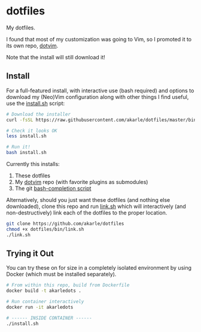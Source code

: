 # dotfiles

My dotfiles.

I found that most of my customization was going to Vim, so I promoted it to its
own repo, [dotvim](https://github.com/akarle/dotvim).

Note that the install will still download it!

## Install

For a full-featured install, with interactive use (bash required) and options to
download my (Neo)Vim configuration along with other things I find useful, use
the [install.sh](bin/install.sh) script:

```sh
# Download the installer
curl -fsSL https://raw.githubusercontent.com/akarle/dotfiles/master/bin/install.sh > install.sh

# Check it looks OK
less install.sh

# Run it!
bash install.sh
```

Currently this installs:

1. These dotfiles
2. My [dotvim](https://github.com/akarle/dotvim) repo (with favorite plugins as
   submodules)
3. The git [bash-completion script](https://raw.githubusercontent.com/git/git/master/contrib/completion/git-completion.bash)

Alternatively, should you just want these dotfiles (and nothing else
downloaded), clone this repo and run [link.sh](link.sh) which will interactively
(and non-destructively) link each of the dotfiles to the proper location.

```sh
git clone https://github.com/akarle/dotfiles
chmod +x dotfiles/bin/link.sh
./link.sh
```

## Trying it Out

You can try these on for size in a completely isolated environment by using
Docker (which must be installed separately).

```sh
# From within this repo, build from Dockerfile
docker build -t akarledots .

# Run container interactively
docker run -it akarledots

# ------ INSIDE CONTAINER ------
./install.sh
```
